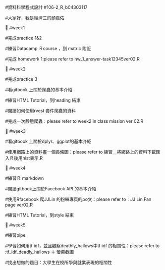 #資料科學程式設計
#106-2_R_b04303117

#大家好，我是經濟三的顏嘉佑


:school_satchel:
#week1

#完成practice 1&2

#練習Datacamp Ｒcourse ，到 matric 附近

#完成 homework 1:please refer to hw_1_answer-task12345ver02.R

:school_satchel:
#week2

#完成practice 3

#看gitbook 上關於爬蟲的基本介紹

#練習HTML Tutorial，到heading 結束

#閱讀如何使用rvest 套件爬蟲的資料

#完成一次靜態爬蟲：please refer to week2 in class mission ver 02.R

:school_satchel:
#week3

#看gitbook 上關於dplyr、ggplot的基本介紹

#使用網路上的資料畫一個長條圖：please refer to 練習＿將網路上的資料下載匯入Ｒ後用hist表示.R

:school_satchel:
#week4

#練習Ｒ markdown

#閱讀gitbook上關於Facebook API.的基本介紹

#使用Rfacebook 爬JJLin 的粉絲專頁的po文：please refer to：JJ Lin Fan page ver02.R

#練習HTML Tutorial，到style 結束

:school_satchel:
#week5

#練習pipe

#學習如何用tf idf，並且觀察deathly_hallows中tf idf 的相關性：please refer to :tf_idf_deadly_hallows ＋ 螢幕截圖

#找出想做的題目：大學生在校所學與就業表現的相關性





